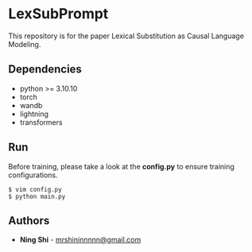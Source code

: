 # LexSubPrompt
This repository is for the paper Lexical Substitution as Causal Language Modeling.

## Dependencies
+ python >= 3.10.10
+ torch
+ wandb
+ lightning
+ transformers

## Run
Before training, please take a look at the **config.py** to ensure training configurations.
```
$ vim config.py
$ python main.py
```

## Authors
* **Ning Shi** - mrshininnnnn@gmail.com
